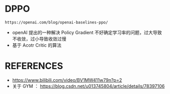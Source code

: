 # DPPO

`https://openai.com/blog/openai-baselines-ppo/`

- openAI 提出的一种解决 Policy Gradient 不好确定学习率的问题，过大导致不收敛，过小导致收敛过慢
- 基于 Acotr Critic 的算法

# REFERENCES

- https://www.bilibili.com/video/BV1MW411w79n?p=2
- 关于 GYM ： https://blog.csdn.net/u013745804/article/details/78397106
